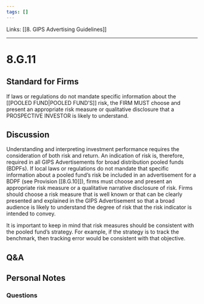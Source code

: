 ```yaml
---
tags: []
---
```

Links: [[8. GIPS Advertising Guidelines]]
___
# 8.G.11
## Standard for Firms
If laws or regulations do not mandate specific information about the [[POOLED FUND|POOLED FUND’S]] risk, the FIRM MUST choose and present an appropriate risk measure or qualitative disclosure that a PROSPECTIVE INVESTOR is likely to understand.
## Discussion
Understanding and interpreting investment performance requires the consideration of both risk and return. An indication of risk is, therefore, required in all GIPS Advertisements for broad distribution pooled funds (BDPFs). If local laws or regulations do not mandate that specific information about a pooled fund’s risk be included in an advertisement for a BDPF (see Provision [[8.G.10]]), firms must choose and present an appropriate risk measure or a qualitative narrative disclosure of risk. Firms should choose a risk measure that is well known or that can be clearly presented and explained in the GIPS Advertisement so that a broad audience is likely to understand the degree of risk that the risk indicator is intended to convey.

It is important to keep in mind that risk measures should be consistent with the pooled fund’s strategy. For example, if the strategy is to track the benchmark, then tracking error would be consistent with that objective.
## Q&A

## Personal Notes

### Questions